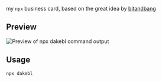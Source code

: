 my `npx` business card, based on the great idea by [bitandbang](https://github.com/bnb/bitandbang)

## Preview
![Preview of npx dakebl command output]('https://github.com/dakebl/npx-card/blob/master/npx-card.png')

## Usage
```
npx dakebl
```

